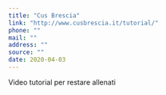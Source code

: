 ```yaml
---
title: "Cus Brescia"
link: "http://www.cusbrescia.it/tutorial/"
phone: ""
mail: ""
address: ""
source: ""
date: 2020-04-03
---
```


Video tutorial per restare allenati
